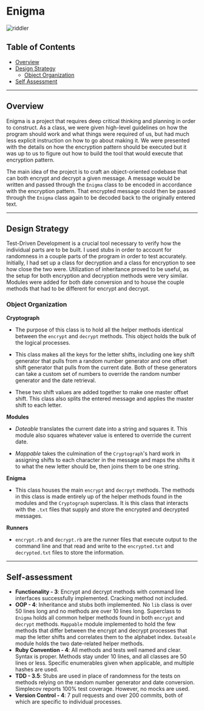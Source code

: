 # Enigma
<img src="https://media.giphy.com/media/h0Xez8ow1UOVq/giphy.gif" alt="riddler">

## Table of Contents
- [Overview](#overview)
- [Design Strategy](#design-strategy)
  - [Object Organization](#object-organization)
- [Self Assessment](#self-assessment)

***
## Overview
Enigma is a project that requires deep critical thinking and planning in order to construct.  As a class, we were given high-level guidelines on how the program should work and what things were required of us, but had much less explicit instruction on how to go about making it.  We were presented with the details on how the encryption pattern should be executed but it was up to us to figure out how to build the tool that would execute that encryption pattern.

The main idea of the project is to craft an object-oriented codebase that can both encrypt and decrypt a given message.  A message would be written and passed through the `Enigma` class to be encoded in accordance with the encryption pattern.  That encrypted message could then be passed through the `Enigma` class again to be decoded back to the originally entered text.

***
## Design Strategy
Test-Driven Development is a crucial tool necessary to verify how the individual parts are to be built.  I used stubs in order to account for randomness in a couple parts of the program in order to test accurately.  Initially, I had set up a class for decryption and a class for encryption to see how close the two were.  Utilization of inheritance proved to be useful, as the setup for both encryption and decryption methods were very similar.  Modules were added for both date conversion and to house the couple methods that had to be different for encrypt and decrypt.

### Object Organization
__Cryptograph__
  * The purpose of this class is to hold all the helper methods identical between the `encrypt` and `decrypt` methods.  This object holds the bulk of the logical processes.  

  *  This class makes all the keys for the letter shifts, including one key shift generator that pulls from a random number generator and one offset shift generator that pulls from the current date.  Both of these generators can take a custom set of numbers to override the random number generator and the date retrieval.  

  * These two shift values are added together to make one master offset shift.  This class also splits the entered message and applies the master shift to each letter.

__Modules__
  * _Dateable_ translates the current date into a string and squares it.  This module also squares whatever value is entered to override the current date.

  * _Mappable_ takes the culmination of the `Cryptograph`'s hard work in assigning shifts to each character in the message and maps the shifts it to what the new letter should be, then joins them to be one string.

__Enigma__
  * This class houses the main `encrypt` and `decrpyt` methods.  The methods in this class is made entirely up of the helper methods found in the modules and the `Cryptograph` superclass.  It is this class that interacts with the `.txt` files that supply and store the encrypted and decrypted messages.

__Runners__
  * `encrypt.rb` and `decrypt.rb` are the runner files that execute output to the command line and that read and write to the `encrypted.txt` and `decrypted.txt` files to store the information.

***
## Self-assessment
  * __Functionality - 3__: Encrypt and decrypt methods with command line interfaces successfully implemented.  Cracking method not included.
  * __OOP - 4__: Inheritance and stubs both implemented.  No `lib` class is over 50 lines long and no methods are over 10 lines long.  Superclass to `Enigma` holds all common helper methods found in both `encrypt` and `decrypt` methods.  `Mappable` module implemented to hold the few methods that differ between the encrypt and decrypt processes that map the letter shifts and correlates them to the alphabet index.  `Dateable` module holds the two date-related helper methods.
  * __Ruby Convention - 4__: All methods and tests well named and clear.  Syntax is proper.  Methods stay under 10 lines, and all classes are 50 lines or less.  Specific enumerables given when applicable, and multiple hashes are used.
  * __TDD - 3.5__: Stubs are used in place of randomness for the tests on methods relying on the random number generator and date conversion. Simplecov reports 100% test coverage. However, no mocks are used.
  * __Version Control - 4__: 7 pull requests and over 200 commits, both of which are specific to individual processes.